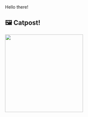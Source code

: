 Hello there!



## 🖼️ Catpost!

<sub>
    <img src="https://cdn2.thecatapi.com/images/TB4C5ay-e.jpg" height="256">
</sub>

